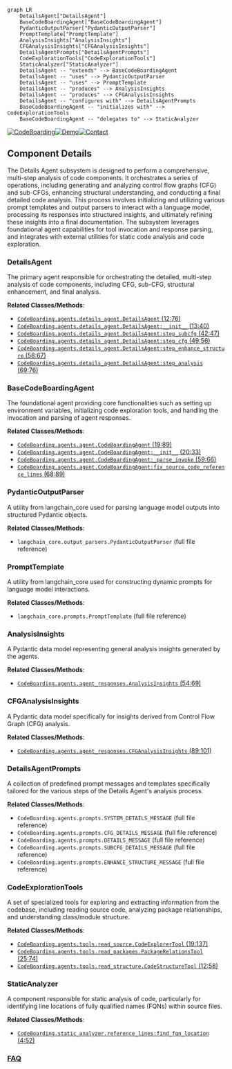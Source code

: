 ```mermaid
graph LR
    DetailsAgent["DetailsAgent"]
    BaseCodeBoardingAgent["BaseCodeBoardingAgent"]
    PydanticOutputParser["PydanticOutputParser"]
    PromptTemplate["PromptTemplate"]
    AnalysisInsights["AnalysisInsights"]
    CFGAnalysisInsights["CFGAnalysisInsights"]
    DetailsAgentPrompts["DetailsAgentPrompts"]
    CodeExplorationTools["CodeExplorationTools"]
    StaticAnalyzer["StaticAnalyzer"]
    DetailsAgent -- "extends" --> BaseCodeBoardingAgent
    DetailsAgent -- "uses" --> PydanticOutputParser
    DetailsAgent -- "uses" --> PromptTemplate
    DetailsAgent -- "produces" --> AnalysisInsights
    DetailsAgent -- "produces" --> CFGAnalysisInsights
    DetailsAgent -- "configures with" --> DetailsAgentPrompts
    BaseCodeBoardingAgent -- "initializes with" --> CodeExplorationTools
    BaseCodeBoardingAgent -- "delegates to" --> StaticAnalyzer
```
[![CodeBoarding](https://img.shields.io/badge/Generated%20by-CodeBoarding-9cf?style=flat-square)](https://github.com/CodeBoarding/GeneratedOnBoardings)[![Demo](https://img.shields.io/badge/Try%20our-Demo-blue?style=flat-square)](https://www.codeboarding.org/demo)[![Contact](https://img.shields.io/badge/Contact%20us%20-%20contact@codeboarding.org-lightgrey?style=flat-square)](mailto:contact@codeboarding.org)

## Component Details

The Details Agent subsystem is designed to perform a comprehensive, multi-step analysis of code components. It orchestrates a series of operations, including generating and analyzing control flow graphs (CFG) and sub-CFGs, enhancing structural understanding, and conducting a final detailed code analysis. This process involves initializing and utilizing various prompt templates and output parsers to interact with a language model, processing its responses into structured insights, and ultimately refining these insights into a final documentation. The subsystem leverages foundational agent capabilities for tool invocation and response parsing, and integrates with external utilities for static code analysis and code exploration.

### DetailsAgent
The primary agent responsible for orchestrating the detailed, multi-step analysis of code components, including CFG, sub-CFG, structural enhancement, and final analysis.


**Related Classes/Methods**:

- <a href="https://github.com/CodeBoarding/CodeBoarding/blob/master/agents/details_agent.py#L12-L76" target="_blank" rel="noopener noreferrer">`CodeBoarding.agents.details_agent.DetailsAgent` (12:76)</a>
- <a href="https://github.com/CodeBoarding/CodeBoarding/blob/master/agents/details_agent.py#L13-L40" target="_blank" rel="noopener noreferrer">`CodeBoarding.agents.details_agent.DetailsAgent:__init__` (13:40)</a>
- <a href="https://github.com/CodeBoarding/CodeBoarding/blob/master/agents/details_agent.py#L42-L47" target="_blank" rel="noopener noreferrer">`CodeBoarding.agents.details_agent.DetailsAgent:step_subcfg` (42:47)</a>
- <a href="https://github.com/CodeBoarding/CodeBoarding/blob/master/agents/details_agent.py#L49-L56" target="_blank" rel="noopener noreferrer">`CodeBoarding.agents.details_agent.DetailsAgent:step_cfg` (49:56)</a>
- <a href="https://github.com/CodeBoarding/CodeBoarding/blob/master/agents/details_agent.py#L58-L67" target="_blank" rel="noopener noreferrer">`CodeBoarding.agents.details_agent.DetailsAgent:step_enhance_structure` (58:67)</a>
- <a href="https://github.com/CodeBoarding/CodeBoarding/blob/master/agents/details_agent.py#L69-L76" target="_blank" rel="noopener noreferrer">`CodeBoarding.agents.details_agent.DetailsAgent:step_analysis` (69:76)</a>


### BaseCodeBoardingAgent
The foundational agent providing core functionalities such as setting up environment variables, initializing code exploration tools, and handling the invocation and parsing of agent responses.


**Related Classes/Methods**:

- <a href="https://github.com/CodeBoarding/CodeBoarding/blob/master/agents/agent.py#L19-L89" target="_blank" rel="noopener noreferrer">`CodeBoarding.agents.agent.CodeBoardingAgent` (19:89)</a>
- <a href="https://github.com/CodeBoarding/CodeBoarding/blob/master/agents/agent.py#L20-L33" target="_blank" rel="noopener noreferrer">`CodeBoarding.agents.agent.CodeBoardingAgent:__init__` (20:33)</a>
- <a href="https://github.com/CodeBoarding/CodeBoarding/blob/master/agents/agent.py#L59-L66" target="_blank" rel="noopener noreferrer">`CodeBoarding.agents.agent.CodeBoardingAgent:_parse_invoke` (59:66)</a>
- <a href="https://github.com/CodeBoarding/CodeBoarding/blob/master/agents/agent.py#L68-L89" target="_blank" rel="noopener noreferrer">`CodeBoarding.agents.agent.CodeBoardingAgent:fix_source_code_reference_lines` (68:89)</a>


### PydanticOutputParser
A utility from langchain_core used for parsing language model outputs into structured Pydantic objects.


**Related Classes/Methods**:

- `langchain_core.output_parsers.PydanticOutputParser` (full file reference)


### PromptTemplate
A utility from langchain_core used for constructing dynamic prompts for language model interactions.


**Related Classes/Methods**:

- `langchain_core.prompts.PromptTemplate` (full file reference)


### AnalysisInsights
A Pydantic data model representing general analysis insights generated by the agents.


**Related Classes/Methods**:

- <a href="https://github.com/CodeBoarding/CodeBoarding/blob/master/agents/agent_responses.py#L54-L69" target="_blank" rel="noopener noreferrer">`CodeBoarding.agents.agent_responses.AnalysisInsights` (54:69)</a>


### CFGAnalysisInsights
A Pydantic data model specifically for insights derived from Control Flow Graph (CFG) analysis.


**Related Classes/Methods**:

- <a href="https://github.com/CodeBoarding/CodeBoarding/blob/master/agents/agent_responses.py#L89-L101" target="_blank" rel="noopener noreferrer">`CodeBoarding.agents.agent_responses.CFGAnalysisInsights` (89:101)</a>


### DetailsAgentPrompts
A collection of predefined prompt messages and templates specifically tailored for the various steps of the Details Agent's analysis process.


**Related Classes/Methods**:

- `CodeBoarding.agents.prompts.SYSTEM_DETAILS_MESSAGE` (full file reference)
- `CodeBoarding.agents.prompts.CFG_DETAILS_MESSAGE` (full file reference)
- `CodeBoarding.agents.prompts.DETAILS_MESSAGE` (full file reference)
- `CodeBoarding.agents.prompts.SUBCFG_DETAILS_MESSAGE` (full file reference)
- `CodeBoarding.agents.prompts.ENHANCE_STRUCTURE_MESSAGE` (full file reference)


### CodeExplorationTools
A set of specialized tools for exploring and extracting information from the codebase, including reading source code, analyzing package relationships, and understanding class/module structure.


**Related Classes/Methods**:

- <a href="https://github.com/CodeBoarding/CodeBoarding/blob/master/agents/tools/read_source.py#L19-L137" target="_blank" rel="noopener noreferrer">`CodeBoarding.agents.tools.read_source.CodeExplorerTool` (19:137)</a>
- <a href="https://github.com/CodeBoarding/CodeBoarding/blob/master/agents/tools/read_packages.py#L25-L74" target="_blank" rel="noopener noreferrer">`CodeBoarding.agents.tools.read_packages.PackageRelationsTool` (25:74)</a>
- <a href="https://github.com/CodeBoarding/CodeBoarding/blob/master/agents/tools/read_structure.py#L12-L58" target="_blank" rel="noopener noreferrer">`CodeBoarding.agents.tools.read_structure.CodeStructureTool` (12:58)</a>


### StaticAnalyzer
A component responsible for static analysis of code, particularly for identifying line locations of fully qualified names (FQNs) within source files.


**Related Classes/Methods**:

- <a href="https://github.com/CodeBoarding/CodeBoarding/blob/master/static_analyzer/reference_lines.py#L4-L52" target="_blank" rel="noopener noreferrer">`CodeBoarding.static_analyzer.reference_lines:find_fqn_location` (4:52)</a>




### [FAQ](https://github.com/CodeBoarding/GeneratedOnBoardings/tree/main?tab=readme-ov-file#faq)
